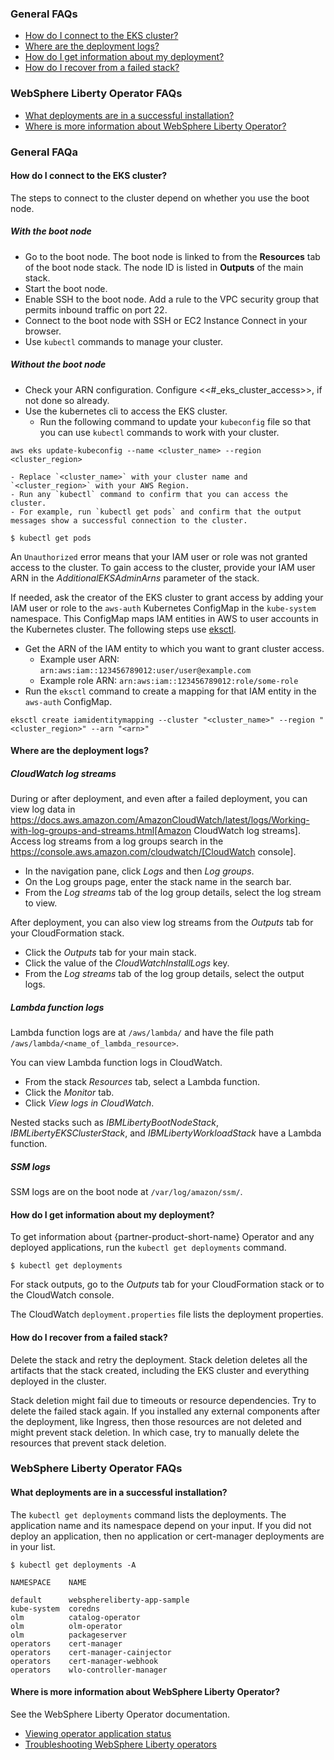 ### General FAQs
- [How do I connect to the EKS cluster?](#how-do-i-connect-to-the-eks-cluster)
- [Where are the deployment logs?](#where-are-the-deployment-logs)
- [How do I get information about my deployment?](#how-do-i-get-information-about-my-deployment)
- [How do I recover from a failed stack?](#how-do-i-recover-from-a-failed-stack)

### WebSphere Liberty Operator FAQs
- [What deployments are in a successful installation?](#what-deployments-are-in-a-successful-installation)
- [Where is more information about WebSphere Liberty Operator?](#where-is-more-information-about-websphere-liberty-operator)

### General FAQa

#### How do I connect to the EKS cluster?

The steps to connect to the cluster depend on whether you use the boot node.

##### With the boot node
- Go to the boot node. The boot node is linked to from the **Resources** tab of the boot node stack. The node ID is listed in **Outputs** of the main stack.
- Start the boot node.
- Enable SSH to the boot node. Add a rule to the VPC security group that permits inbound traffic on port 22.
- Connect to the boot node with SSH or EC2 Instance Connect in your browser.
- Use `kubectl` commands to manage your cluster.

##### Without the boot node

- Check your ARN configuration. Configure <<#_eks_cluster_access>>, if not done so already.
- Use the kubernetes cli to access the EKS cluster.
    - Run the following command to update your `kubeconfig` file so that you can use `kubectl` commands to work with your cluster.
```
aws eks update-kubeconfig --name <cluster_name> --region <cluster_region>
```
    - Replace `<cluster_name>` with your cluster name and `<cluster_region>` with your AWS Region.
    - Run any `kubectl` command to confirm that you can access the cluster.
    - For example, run `kubectl get pods` and confirm that the output messages show a successful connection to the cluster.
```
$ kubectl get pods
```

An `Unauthorized` error means that your IAM user or role was not granted access to the cluster. To gain access to the cluster, provide your IAM user ARN in the _AdditionalEKSAdminArns_ parameter of the stack.

If needed, ask the creator of the EKS cluster to grant access by adding your IAM user or role to the `aws-auth` Kubernetes ConfigMap in the `kube-system` namespace. This ConfigMap maps IAM entities in AWS to user accounts in the Kubernetes cluster. The following steps use [eksctl](https://docs.aws.amazon.com/eks/latest/userguide/eksctl.html).

- Get the ARN of the IAM entity to which you want to grant cluster access.
    - Example user ARN: `arn:aws:iam::123456789012:user/user@example.com`
    - Example role ARN: `arn:aws:iam::123456789012:role/some-role`
- Run the `eksctl` command to create a mapping for that IAM entity in the `aws-auth` ConfigMap.
```
eksctl create iamidentitymapping --cluster "<cluster_name>" --region "<cluster_region>" --arn "<arn>"
```


#### Where are the deployment logs?

##### CloudWatch log streams
During or after deployment, and even after a failed deployment, you can view log data in https://docs.aws.amazon.com/AmazonCloudWatch/latest/logs/Working-with-log-groups-and-streams.html[Amazon CloudWatch log streams]. Access log streams from a log groups search in the https://console.aws.amazon.com/cloudwatch/[CloudWatch console].

- In the navigation pane, click *Logs* and then *Log groups*.
- On the Log groups page, enter the stack name in the search bar.
- From the *Log streams* tab of the log group details, select the log stream to view.

After deployment, you can also view log streams from the *Outputs* tab for your CloudFormation stack.

- Click the *Outputs* tab for your main stack.
- Click the value of the _CloudWatchInstallLogs_ key.
- From the *Log streams* tab of the log group details, select the output logs.

##### Lambda function logs
Lambda function logs are at `/aws/lambda/` and have the file path `/aws/lambda/<name_of_lambda_resource>`.

You can view Lambda function logs in CloudWatch.

- From the stack *Resources* tab, select a Lambda function.
- Click the *Monitor* tab.
- Click *View logs in CloudWatch*.

Nested stacks such as _IBMLibertyBootNodeStack_, _IBMLibertyEKSClusterStack_, and _IBMLibertyWorkloadStack_ have a Lambda function.

##### SSM logs
SSM logs are on the boot node at `/var/log/amazon/ssm/`.


#### How do I get information about my deployment?
To get information about {partner-product-short-name} Operator and any deployed applications, run the `kubectl get deployments` command.
```
$ kubectl get deployments
```

For stack outputs, go to the *Outputs* tab for your CloudFormation stack or to the CloudWatch console.

The CloudWatch `deployment.properties` file lists the deployment properties.


#### How do I recover from a failed stack?
Delete the stack and retry the deployment. Stack deletion deletes all the artifacts that the stack created, including the EKS cluster and everything deployed in the cluster.

Stack deletion might fail due to timeouts or resource dependencies. Try to delete the failed stack again. If you installed any external components after the deployment, like Ingress, then those resources are not deleted and might prevent stack deletion. In which case, try to manually delete the resources that prevent stack deletion.


### WebSphere Liberty Operator FAQs

#### What deployments are in a successful installation?
The `kubectl get deployments` command lists the deployments. The application name and its namespace depend on your input. If you did not deploy an application, then no application or cert-manager deployments are in your list.

```
$ kubectl get deployments -A

NAMESPACE    NAME

default      websphereliberty-app-sample
kube-system  coredns
olm          catalog-operator
olm          olm-operator
olm          packageserver
operators    cert-manager
operators    cert-manager-cainjector
operators    cert-manager-webhook
operators    wlo-controller-manager
```


#### Where is more information about WebSphere Liberty Operator?
See the WebSphere Liberty Operator documentation.

- [Viewing operator application status](https://www.ibm.com/docs/SSEQTP_liberty/opr/ae/cfg-t-viewstatus.html)
- [Troubleshooting WebSphere Liberty operators](https://www.ibm.com/docs/SSEQTP_liberty/opr/ae/t-troubleshooting.html)
